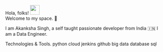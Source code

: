 

<!--
**akanksha21singh/akanksha21singh** is a ✨ _special_ ✨ repository because its `README.md` (this file) appears on your GitHub profile.

Here are some ideas to get you started:

- 🔭 I’m currently working on ...
- 🌱 I’m currently learning ...
- 👯 I’m looking to collaborate on ...
- 🤔 I’m looking for help with ...
- 💬 Ask me about ...
- 📫 How to reach me: ...
- 😄 Pronouns: ...
- ⚡ Fun fact: ...
-->
Hola, folks! <img src="https://raw.githubusercontent.com/MartinHeinz/MartinHeinz/master/wave.gif" width="30px"> <br>
Welcome to my space. :hugs:

I am Akanksha Singh, a self taught passionate developer from India :india: I am a Data Engineer.

Technologies & Tools. 
python
cloud
jenkins
github
big data
database
sql






